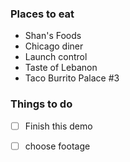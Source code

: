 ### Places to eat
 - Shan's Foods
 - Chicago diner
 - Launch control
 - Taste of Lebanon
 - Taco Burrito Palace #3

### Things to do
 - [ ] Finish this demo
 - [ ] choose footage
 
 
